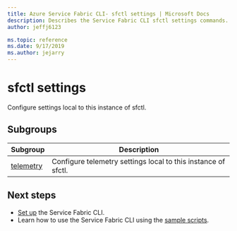```yaml
---	
title: Azure Service Fabric CLI- sfctl settings | Microsoft Docs	
description: Describes the Service Fabric CLI sfctl settings commands.	
author: jeffj6123

ms.topic: reference	
ms.date: 9/17/2019
ms.author: jejarry	
---	
```


# sfctl settings
Configure settings local to this instance of sfctl.

## Subgroups
|Subgroup|Description|
| --- | --- |
| [telemetry](service-fabric-sfctl-settings-telemetry.md) | Configure telemetry settings local to this instance of sfctl. |


## Next steps	
- [Set up](service-fabric-cli.md) the Service Fabric CLI.	
- Learn how to use the Service Fabric CLI using the [sample scripts](/azure/service-fabric/scripts/sfctl-upgrade-application).